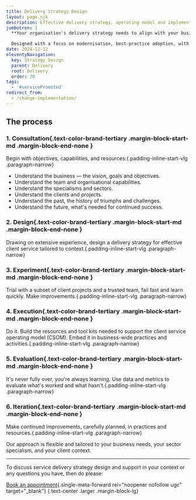 ```yaml
---
title: Delivery Strategy Design
layout: page.njk
description: Effective delivery strategy, operating model and implementation tools that align with your business goals
jumbotron: |
  **Your organisation's delivery strategy needs to align with your business goals, your operating capabilities, your sector and specialism, and your clients' needs.**

  Designed with a focus on modernisation, best-practice adoption, with training and resources to ensure rock solid adoption.
date: 2024-12-12
eleventyNavigation:
  key: Strategy Design
  parent: Delivery
  root: Delivery
  order: 30
tags:
  - '#servicePromoted'
redirect_from:
  - /change-implementation/
---
```


## The process

### 1. Consultation{.text-color-brand-tertiary .margin-block-start-md .margin-block-end-none }

Begin with objectives, capabilities, and resources:{.padding-inline-start-vlg .paragraph-narrow}

- Understand the business — the vision, goals and objectives.
- Understand the team and organisational capabilities.
- Understand the specialisms and sectors.
- Understand the clients and projects.
- Understand the past, the history of triumphs and challenges.
- Understand the future, what's needed for continued success.

### 2. Design{.text-color-brand-tertiary .margin-block-start-md .margin-block-end-none }

Drawing on extensive experience, design a delivery strategy for effective client service tailored to context.{.padding-inline-start-vlg .paragraph-narrow}

### 3. Experiment{.text-color-brand-tertiary .margin-block-start-md .margin-block-end-none }

Trial with a subset of client projects and a trusted team, fail fast and learn quickly. Make improvements.{.padding-inline-start-vlg .paragraph-narrow}

### 4. Execution{.text-color-brand-tertiary .margin-block-start-md .margin-block-end-none }

Do it. Build the resources and tool kits needed to support the client service operating model (CSOM). Embed it in business-wide practices and activities.{.padding-inline-start-vlg .paragraph-narrow}

### 5. Evaluation{.text-color-brand-tertiary .margin-block-start-md .margin-block-end-none }

It's never fully over, you're always learning. Use data and metrics to evaluate what's worked and what hasn't.{.padding-inline-start-vlg .paragraph-narrow}

### 6. Iteration{.text-color-brand-tertiary .margin-block-start-md .margin-block-end-none }

Make continued improvements, carefully planned, in practices and resources.{.padding-inline-start-vlg .paragraph-narrow}

Our approach is flexible and tailored to your business needs, your sector specialism, and your client context.

---

To discuss service delivery strategy design and support in your context or any questions you have, then do please:

[Book an appointment](https://calendar.app.google/82FYHkqV3CJaNwBm9){.single-meta-forward rel="noopener nofollow ugc" target="_blank"}
{.text-center .larger .margin-block-lg}
